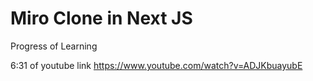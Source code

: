 # Miro Clone in Next JS

Progress of Learning 


6:31 of youtube link https://www.youtube.com/watch?v=ADJKbuayubE